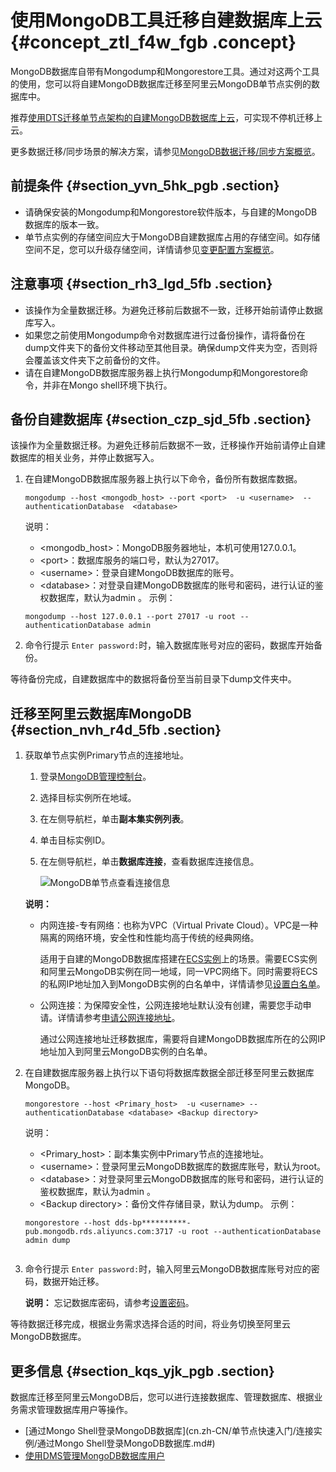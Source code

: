 # 使用MongoDB工具迁移自建数据库上云 {#concept_ztl_f4w_fgb .concept}

MongoDB数据库自带有Mongodump和Mongorestore工具。通过对这两个工具的使用，您可以将自建MongoDB数据库迁移至阿里云MongoDB单节点实例的数据库中。

推荐[使用DTS迁移单节点架构的自建MongoDB数据库上云](cn.zh-CN/单节点快速入门/数据迁移/使用DTS迁移单节点架构的自建MongoDB数据库上云.md#)，可实现不停机迁移上云。

更多数据迁移/同步场景的解决方案，请参见[MongoDB数据迁移/同步方案概览](../../../../cn.zh-CN/用户指南/数据迁移__同步/MongoDB数据迁移__同步方案概览.md#)。

## 前提条件 {#section_yvn_5hk_pgb .section}

-   请确保安装的Mongodump和Mongorestore软件版本，与自建的MongoDB数据库的版本一致。
-   单节点实例的存储空间应大于MongoDB自建数据库占用的存储空间。如存储空间不足，您可以升级存储空间，详情请参见[变更配置方案概览](../../../../cn.zh-CN/用户指南/实例管理/变更配置方案概览.md#)。

## 注意事项 {#section_rh3_lgd_5fb .section}

-   该操作为全量数据迁移。为避免迁移前后数据不一致，迁移开始前请停止数据库写入。
-   如果您之前使用Mongodump命令对数据库进行过备份操作，请将备份在dump文件夹下的备份文件移动至其他目录。确保dump文件夹为空，否则将会覆盖该文件夹下之前备份的文件。
-   请在自建MongoDB数据库服务器上执行Mongodump和Mongorestore命令，并非在Mongo shell环境下执行。

## 备份自建数据库 {#section_czp_sjd_5fb .section}

该操作为全量数据迁移。为避免迁移前后数据不一致，迁移操作开始前请停止自建数据库的相关业务，并停止数据写入。

1.  在自建MongoDB数据库服务器上执行以下命令，备份所有数据库数据。

    ``` {#codeblock_61v_uee_2q3}
    mongodump --host <mongodb_host> --port <port>  -u <username>  --authenticationDatabase  <database>
    ```

    说明：

    -   <mongodb\_host\>：MongoDB服务器地址，本机可使用127.0.0.1。
    -   <port\>：数据库服务的端口号，默认为27017。
    -   <username\>：登录自建MongoDB数据库的账号。
    -   <database\>：对登录自建MongoDB数据库的账号和密码，进行认证的鉴权数据库，默认为admin 。
    示例：

    ``` {#codeblock_2wl_okq_ovt}
    mongodump --host 127.0.0.1 --port 27017 -u root --authenticationDatabase admin
    ```

2.  命令行提示 `Enter password:`时，输入数据库账号对应的密码，数据库开始备份。

等待备份完成，自建数据库中的数据将备份至当前目录下dump文件夹中。

## 迁移至阿里云数据库MongoDB {#section_nvh_r4d_5fb .section}

1.  获取单节点实例Primary节点的连接地址。

    1.  登录[MongoDB管理控制台](https://mongodb.console.aliyun.com/#/mongodb/list)。
    2.  选择目标实例所在地域。
    3.  在左侧导航栏，单击**副本集实例列表**。
    4.  单击目标实例ID。
    5.  在左侧导航栏，单击**数据库连接**，查看数据库连接信息。

        ![MongoDB单节点查看连接信息](http://static-aliyun-doc.oss-cn-hangzhou.aliyuncs.com/assets/img/82882/156877793035103_zh-CN.png)

    **说明：** 

    -   内网连接-专有网络：也称为VPC（Virtual Private Cloud）。VPC是一种隔离的网络环境，安全性和性能均高于传统的经典网络。

        适用于自建的MongoDB数据库搭建在[ECS实例](https://help.aliyun.com/document_detail/25367.html)上的场景。需要ECS实例和阿里云MongoDB实例在同一地域，同一VPC网络下。同时需要将ECS的私网IP地址加入到MongoDB实例的白名单中，详情请参见[设置白名单](cn.zh-CN/单节点快速入门/设置白名单.md#)。

    -   公网连接：为保障安全性，公网连接地址默认没有创建，需要您手动申请。详情请参考[申请公网连接地址](cn.zh-CN/单节点快速入门/申请公网连接地址.md#)。

        通过公网连接地址迁移数据库，需要将自建MongoDB数据库所在的公网IP地址加入到阿里云MongoDB实例的白名单。

2.  在自建数据库服务器上执行以下语句将数据库数据全部迁移至阿里云数据库MongoDB。

    ``` {#codeblock_1gn_z31_526}
    mongorestore --host <Primary_host>  -u <username> --authenticationDatabase <database> <Backup directory>
    ```

    说明：

    -   <Primary\_host\>：副本集实例中Primary节点的连接地址。
    -   <username\>：登录阿里云MongoDB数据库的数据库账号，默认为root。
    -   <database\>：对登录阿里云MongoDB数据库的账号和密码，进行认证的鉴权数据库，默认为admin 。
    -   <Backup directory\>：备份文件存储目录，默认为dump。
    示例：

    ``` {#codeblock_xuk_ibz_c2d}
    mongorestore --host dds-bp**********-pub.mongodb.rds.aliyuncs.com:3717 -u root --authenticationDatabase admin dump
    						
    ```

3.  命令行提示 `Enter password:`时，输入阿里云MongoDB数据库账号对应的密码，数据开始迁移。

    **说明：** 忘记数据库密码，请参考[设置密码](cn.zh-CN/单节点快速入门/设置密码.md#)。


等待数据迁移完成，根据业务需求选择合适的时间，将业务切换至阿里云MongoDB数据库。

## 更多信息 {#section_kqs_yjk_pgb .section}

数据库迁移至阿里云MongoDB后，您可以进行连接数据库、管理数据库、根据业务需求管理数据库用户等操作。

-   [通过Mongo Shell登录MongoDB数据库](cn.zh-CN/单节点快速入门/连接实例/通过Mongo Shell登录MongoDB数据库.md#)
-   [使用DMS管理MongoDB数据库用户](../../../../cn.zh-CN/用户指南/账号管理/使用DMS管理MongoDB数据库用户.md#)


